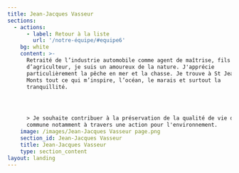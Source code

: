 ```yaml
---
title: Jean-Jacques Vasseur
sections:
  - actions:
      - label: Retour à la liste
        url: '/notre-équipe/#equipe6'
    bg: white
    content: >-
      Retraité de l’industrie automobile comme agent de maîtrise, fils
      d’agriculteur, je suis un amoureux de la nature. J'apprécie
      particulièrement la pêche en mer et la chasse. Je trouve à St Jean de
      Monts tout ce qui m’inspire, l’océan, le marais et surtout la
      tranquillité.




      > Je souhaite contribuer à la préservation de la qualité de vie dans notre
      commune notamment à travers une action pour l'environnement.
    image: /images/Jean-Jacques Vasseur page.png
    section_id: Jean-Jacques Vasseur
    title: Jean-Jacques Vasseur
    type: section_content
layout: landing
---
```


